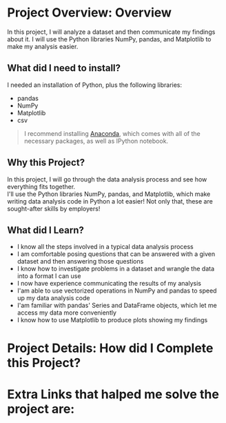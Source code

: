 # Project Overview: Overview
In this project, I will analyze a dataset and then communicate my findings about it. I will use the Python libraries NumPy, pandas, and Matplotlib to make my analysis easier.

## What did I need to install?
I needed an installation of Python, plus the following libraries:
* pandas
* NumPy
* Matplotlib
* csv

>I recommend installing [Anaconda](https://www.continuum.io/downloads), which comes with all of the necessary packages, as well as IPython notebook.

## Why this Project?
In this project, I will go through the data analysis process and see how everything fits together.<br />
I'll use the Python libraries NumPy, pandas, and Matplotlib, which make writing data analysis code in Python a lot easier! Not only that, these are sought-after skills by employers!

## What did I Learn?
* I know all the steps involved in a typical data analysis process
* I am comfortable posing questions that can be answered with a given dataset and then answering those questions
* I know how to investigate problems in a dataset and wrangle the data into a format I can use
* I now have experience communicating the results of my analysis
* I'am able to use vectorized operations in NumPy and pandas to speed up my data analysis code
* I'am familiar with pandas' Series and DataFrame objects, which let me access my data more conveniently
* I know how to use Matplotlib to produce plots showing my findings

# Project Details: How did I Complete this Project?

# Extra Links that halped me solve the project are:

